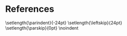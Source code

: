 
References
===============================================================================

\setlength{\parindent}{-24pt}
\setlength{\leftskip}{24pt}
\setlength{\parskip}{0pt}
\noindent

